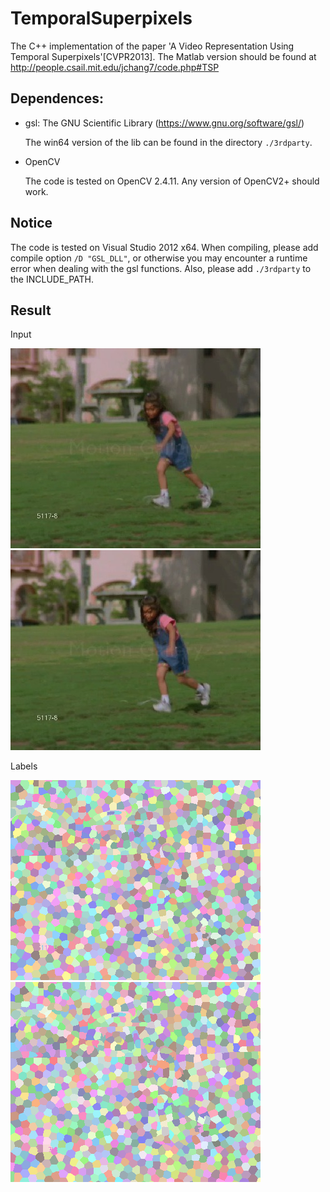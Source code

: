 # TemporalSuperpixels
The C++ implementation of the paper 'A Video Representation Using Temporal Superpixels'[CVPR2013]. The Matlab version should be found at http://people.csail.mit.edu/jchang7/code.php#TSP

## Dependences:
 - gsl: The GNU Scientific Library (https://www.gnu.org/software/gsl/)

   The win64 version of the lib can be found in the directory `./3rdparty`.

 - OpenCV

   The code is tested on OpenCV 2.4.11. Any version of OpenCV2+ should work.

## Notice
The code is tested on Visual Studio 2012 x64. When compiling, please add compile option `/D "GSL_DLL"`, or otherwise you may encounter a runtime error when dealing with the gsl functions. Also, please add `./3rdparty` to the INCLUDE_PATH.

## Result
Input 

![frame0](./data/5117-8_70161.jpg)
![frame0](./data/5117-8_70162.jpg)

Labels

![frame0](./save/label_0000.png)
![frame1](./save/label_0001.png)
